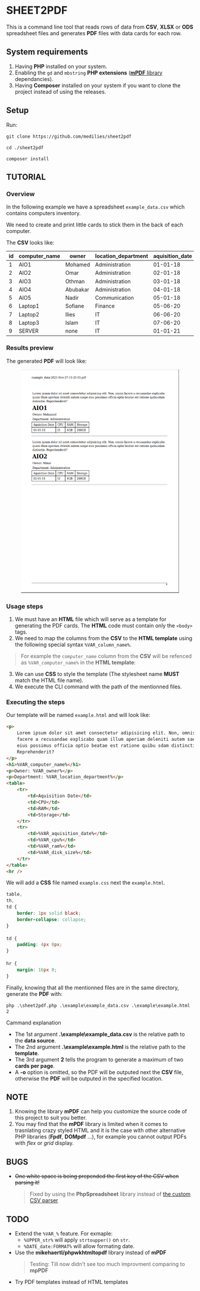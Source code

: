 # SHEET2PDF
This is a command line tool that reads rows of data from **CSV**, **XLSX** or **ODS** spreadsheet files and generates **PDF** files with data cards for each row.

## System requirements

1. Having **PHP** installed on your system.
2. Enabling the `gd` and `mbstring` **PHP extensions** ([**mPDF** library](https://mpdf.github.io/about-mpdf/requirements-v7.html) dependancies).
3. Having **Composer** installed on your system if you want to clone the project instead of using the releases.

## Setup
Run:
```text
git clone https://github.com/medilies/sheet2pdf
```

```text
cd ./sheet2pdf
```

```text
composer install
```

## TUTORIAL

### Overview

In the following example we have a spreadsheet `example_data.csv` which contains computers inventory.

We need to create and print little cards to stick them in the back of each computer.

The **CSV** looks like:

  | id  | computer_name | owner    | location_department | aquisition_date | cpu    | ram   | disk_size |
  | --- | ------------- | -------- | ------------------- | --------------- | ------ | ----- | --------- |
  | 1   | AIO1          | Mohamed  | Administration      | 01-01-18        | I3     | 4GB   | 200GB     |
  | 2   | AIO2          | Omar     | Administration      | 02-01-18        | I3     | 4GB   | 200GB |
  | 3   | AIO3          | Othman   | Administration      | 03-01-18        | I3     | 4GB   | 200GB     |
  | 4   | AIO4          | Abubakar | Administration      | 04-01-18        | I3     | 4GB   | 200GB     |
  | 5   | AIO5          | Nadir    | Communication       | 05-01-18        | I3     | 4GB   | 200GB     |
  | 6   | Laptop1       | Sofiane  | Finance             | 05-06-20        | I3     | 4GB   | 200GB     |
  | 7   | Laptop2       | Ilies    | IT                  | 06-06-20        | Ryzen5 | 16GB  | 1TB       |
  | 8   | Laptop3       | Islam    | IT                  | 07-06-20        | Ryzen5 | 16GB  | 1TB       |
  | 9   | SERVER        | none     | IT                  | 01-01-21        | Xeon   | 128GB | 64TB      |

### Results preview

The generated **PDF** will look like:

<div align="center">
    <img src="./example/example_data-2021-Nov-27-15-25-55.png" alt="Generated PDF first page" height="600" />
</div>

### Usage steps

1. We must have  an **HTML** file which will serve as a template for generating the PDF cards. The **HTML** code must contain only the `<body>` tags.
2. We need to map the columns from the **CSV** to the **HTML template** using the following special syntax `%VAR_column_name%`.
> For example the `computer_name` column from the **CSV** will be refenced as `%VAR_computer_name%` in the **HTML template**:
3. We can use **CSS** to style the template (The stylesheet name **MUST** match the HTML file name).
4. We execute the CLI command with the path of the mentionned files.

### Executing the steps

Our template will be named `example.html` and will look like:

```html
<p>
    Lorem ipsum dolor sit amet consectetur adipisicing elit. Non, omnis
    facere a recusandae explicabo quam illum aperiam deleniti autem saepe
    eius possimus officia optio beatae est ratione quibu sdam distinctio.
    Reprehenderit?
</p>
<h1>%VAR_computer_name%</h1>
<p>Owner: %VAR_owner%</p>
<p>Department: %VAR_location_department%</p>
<table>
    <tr>
        <td>Aquisition Date</td>
        <td>CPU</td>
        <td>RAM</td>
        <td>Storage</td>
    </tr>
    <tr>
        <td>%VAR_aquisition_date%</td>
        <td>%VAR_cpu%</td>
        <td>%VAR_ram%</td>
        <td>%VAR_disk_size%</td>
    </tr>
</table>
<hr />
```

We will add a **CSS** file named `example.css` next the `example.html`.

```css
table,
th,
td {
    border: 1px solid black;
    border-collapse: collapse;
}

td {
    padding: 4px 8px;
}

hr {
    margin: 16px 0;
}
```

Finally, knowing that all the mentionned files are in the same directory, generate the **PDF** with:

```text
php .\sheet2pdf.php .\example\example_data.csv .\example\example.html 2
```

Cammand explanation

- The 1st argument **.\example\example_data.csv** is the relative path to the **data source**.
- The 2nd argument **.\example\example.html** is the relative path to the **template**.
- The 3rd argument **2** tells the program to generate a maximum of two **cards per page**.
- A **-o** option is omitted, so the PDF will be outputed next the **CSV** file, otherwise the **PDF** will be outputed in the specified location.

## NOTE

1. Knowing the library **mPDF** can help you customize the source code of this project to suit you better.
2. You may find that the **mPDF** library is limited when it comes to trasnlating crazy styled HTML and it is the case with other alternative PHP libraries (**Fpdf**, **DOMpdf** ...), for example you cannot output PDFs with _flex_ or _grid_ display.

## BUGS

-   ~~One white space is being prepended the first key of the CSV when parsing it!~~
    > Fixed by using the **PhpSpreadsheet** library instead of [the custom CSV parser](https://github.com/medilies/sheet2pdf/commit/536978593a4fa6ec28b265f0c19526a7363021ec#diff-9aaba009e17d6fe971f53cd683e9e617e9bcbf94d7e053ed0d60480d27c2d7baL73)

## TODO

-   Extend the `%VAR_%` feature. For exmaple:
    -   `%UPPER_str%` will apply `strtoupper()` on `str`.
    -   `%DATE_date:FORMAT%` will allow formating date.
-   Use the **mikehaertl/phpwkhtmltopdf** library instead of **mPDF**
    > Testing: Till now didn't see too much improvment comparing to **mpPDF**
-   Try PDF templates instead of HTML templates
